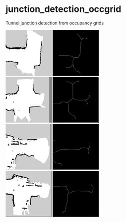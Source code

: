 # junction_detection_occgrid
Tunnel junction detection from occupancy grids

<img src="https://raw.githubusercontent.com/h3ct0r/junction_detection_occgrid/main/img/example_1.jpg" width="300">
<img src="https://raw.githubusercontent.com/h3ct0r/junction_detection_occgrid/main/img/example_2.jpg" width="300">
<img src="https://raw.githubusercontent.com/h3ct0r/junction_detection_occgrid/main/img/example_3.jpg" width="300">
<img src="https://raw.githubusercontent.com/h3ct0r/junction_detection_occgrid/main/img/example_4.jpg" width="300">
